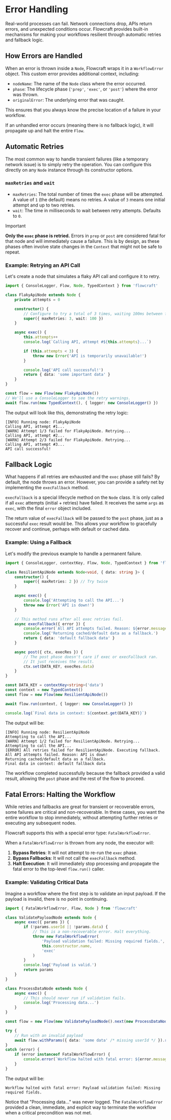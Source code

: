 # Error Handling

Real-world processes can fail. Network connections drop, APIs return errors, and unexpected conditions occur. Flowcraft provides built-in mechanisms for making your workflows resilient through automatic retries and fallback logic.

## How Errors are Handled

When an error is thrown inside a `Node`, Flowcraft wraps it in a `WorkflowError` object. This custom error provides additional context, including:

- `nodeName`: The name of the `Node` class where the error occurred.
- `phase`: The lifecycle phase (`'prep'`, `'exec'`, or `'post'`) where the error was thrown.
- `originalError`: The underlying error that was caught.

This ensures that you always know the precise location of a failure in your workflow.

If an unhandled error occurs (meaning there is no fallback logic), it will propagate up and halt the entire `Flow`.

## Automatic Retries

The most common way to handle transient failures (like a temporary network issue) is to simply retry the operation. You can configure this directly on any `Node` instance through its constructor options.

### `maxRetries` and `wait`

- `maxRetries`: The total number of times the `exec` phase will be attempted. A value of `1` (the default) means no retries. A value of `3` means one initial attempt and up to two retries.
- `wait`: The time in milliseconds to wait between retry attempts. Defaults to `0`.

> [!IMPORTANT]
> **Only the `exec` phase is retried.** Errors in `prep` or `post` are considered fatal for that node and will immediately cause a failure. This is by design, as these phases often involve state changes in the `Context` that might not be safe to repeat.

### Example: Retrying an API Call

Let's create a node that simulates a flaky API call and configure it to retry.

```typescript
import { ConsoleLogger, Flow, Node, TypedContext } from 'flowcraft'

class FlakyApiNode extends Node {
	private attempts = 0

	constructor() {
		// Configure to try a total of 3 times, waiting 100ms between failures.
		super({ maxRetries: 3, wait: 100 })
	}

	async exec() {
		this.attempts++
		console.log(`Calling API, attempt #${this.attempts}...`)

		if (this.attempts < 3) {
			throw new Error('API is temporarily unavailable!')
		}

		console.log('API call successful!')
		return { data: 'some important data' }
	}
}

const flow = new Flow(new FlakyApiNode())
// We'll use a ConsoleLogger to see the retry warnings.
await flow.run(new TypedContext(), { logger: new ConsoleLogger() })
```

The output will look like this, demonstrating the retry logic:

```
[INFO] Running node: FlakyApiNode
Calling API, attempt #1...
[WARN] Attempt 1/3 failed for FlakyApiNode. Retrying...
Calling API, attempt #2...
[WARN] Attempt 2/3 failed for FlakyApiNode. Retrying...
Calling API, attempt #3...
API call successful!
```

## Fallback Logic

What happens if all retries are exhausted and the `exec` phase still fails? By default, the node throws an error. However, you can provide a safety net by implementing the `execFallback` method.

`execFallback` is a special lifecycle method on the `Node` class. It is only called if all `exec` attempts (initial + retries) have failed. It receives the same `args` as `exec`, with the final `error` object included.

The return value of `execFallback` will be passed to the `post` phase, just as a successful `exec` result would be. This allows your workflow to gracefully recover and continue, perhaps with default or cached data.

### Example: Using a Fallback

Let's modify the previous example to handle a permanent failure.

```typescript
import { ConsoleLogger, contextKey, Flow, Node, TypedContext } from 'flowcraft'

class ResilientApiNode extends Node<void, { data: string }> {
	constructor() {
		super({ maxRetries: 2 }) // Try twice
	}

	async exec() {
		console.log('Attempting to call the API...')
		throw new Error('API is down!')
	}

	// This method runs after all exec retries fail.
	async execFallback({ error }) {
		console.error(`All API attempts failed. Reason: ${error.message}`)
		console.log('Returning cached/default data as a fallback.')
		return { data: 'default fallback data' }
	}

	async post({ ctx, execRes }) {
		// The post phase doesn't care if exec or execFallback ran.
		// It just receives the result.
		ctx.set(DATA_KEY, execRes.data)
	}
}

const DATA_KEY = contextKey<string>('data')
const context = new TypedContext()
const flow = new Flow(new ResilientApiNode())

await flow.run(context, { logger: new ConsoleLogger() })

console.log(`Final data in context: ${context.get(DATA_KEY)}`)
```

The output will be:

```
[INFO] Running node: ResilientApiNode
Attempting to call the API...
[WARN] Attempt 1/2 failed for ResilientApiNode. Retrying...
Attempting to call the API...
[ERROR] All retries failed for ResilientApiNode. Executing fallback.
All API attempts failed. Reason: API is down!
Returning cached/default data as a fallback.
Final data in context: default fallback data
```

The workflow completed successfully because the fallback provided a valid result, allowing the `post` phase and the rest of the flow to proceed.

## Fatal Errors: Halting the Workflow

While retries and fallbacks are great for transient or recoverable errors, some failures are critical and non-recoverable. In these cases, you want the entire workflow to stop immediately, without attempting further retries or executing any subsequent nodes.

Flowcraft supports this with a special error type: `FatalWorkflowError`.

When a `FatalWorkflowError` is thrown from any node, the executor will:

1.  **Bypass Retries**: It will not attempt to re-run the `exec` phase.
2.  **Bypass Fallbacks**: It will not call the `execFallback` method.
3.  **Halt Execution**: It will immediately stop processing and propagate the fatal error to the top-level `flow.run()` caller.

### Example: Validating Critical Data

Imagine a workflow where the first step is to validate an input payload. If the payload is invalid, there is no point in continuing.

```typescript
import { FatalWorkflowError, Flow, Node } from 'flowcraft'

class ValidatePayloadNode extends Node {
	async exec({ params }) {
		if (!params.userId || !params.data) {
			// This is a non-recoverable error. Halt everything.
			throw new FatalWorkflowError(
				'Payload validation failed: Missing required fields.',
				this.constructor.name,
				'exec'
			)
		}
		console.log('Payload is valid.')
		return params
	}
}

class ProcessDataNode extends Node {
	async exec() {
		// This should never run if validation fails.
		console.log('Processing data...')
	}
}

const flow = new Flow(new ValidatePayloadNode().next(new ProcessDataNode()))

try {
	// Run with an invalid payload
	await flow.withParams({ data: 'some data' /* missing userId */ }).run(context)
}
catch (error) {
	if (error instanceof FatalWorkflowError) {
		console.error(`Workflow halted with fatal error: ${error.message}`)
	}
}
```

The output will be:

```
Workflow halted with fatal error: Payload validation failed: Missing required fields.
```

Notice that "Processing data..." was never logged. The `FatalWorkflowError` provided a clean, immediate, and explicit way to terminate the workflow when a critical precondition was not met.
